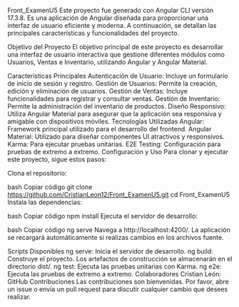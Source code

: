 Front_ExamenU5
Este proyecto fue generado con Angular CLI versión 17.3.8. Es una aplicación de Angular diseñada para proporcionar una interfaz de usuario eficiente y moderna. A continuación, se detallan las principales características y funcionalidades del proyecto.

Objetivo del Proyecto
El objetivo principal de este proyecto es desarrollar una interfaz de usuario interactiva que gestione diferentes módulos como Usuarios, Ventas e Inventario, utilizando Angular y Angular Material.

Características Principales
Autenticación de Usuario: Incluye un formulario de inicio de sesión y registro.
Gestión de Usuarios: Permite la creación, edición y eliminación de usuarios.
Gestión de Ventas: Incluye funcionalidades para registrar y consultar ventas.
Gestión de Inventario: Permite la administración del inventario de productos.
Diseño Responsivo: Utiliza Angular Material para asegurar que la aplicación sea responsiva y amigable con dispositivos móviles.
Tecnologías Utilizadas
Angular: Framework principal utilizado para el desarrollo del frontend.
Angular Material: Utilizado para diseñar componentes UI atractivos y responsivos.
Karma: Para ejecutar pruebas unitarias.
E2E Testing: Configuración para pruebas de extremo a extremo.
Configuración y Uso
Para clonar y ejecutar este proyecto, sigue estos pasos:

Clona el repositorio:

bash
Copiar código
git clone https://github.com/CristianLeon12/Front_ExamenU5.git
cd Front_ExamenU5
Instala las dependencias:

bash
Copiar código
npm install
Ejecuta el servidor de desarrollo:

bash
Copiar código
ng serve
Navega a http://localhost:4200/. La aplicación se recargará automáticamente si realizas cambios en los archivos fuente.

Scripts Disponibles
ng serve: Inicia el servidor de desarrollo.
ng build: Construye el proyecto. Los artefactos de construcción se almacenarán en el directorio dist/.
ng test: Ejecuta las pruebas unitarias con Karma.
ng e2e: Ejecuta las pruebas de extremo a extremo.
Colaboradores
Cristian León: GitHub
Contribuciones
Las contribuciones son bienvenidas. Por favor, abre un issue o envía un pull request para discutir cualquier cambio que desees realizar.
